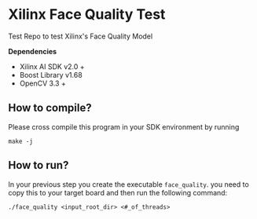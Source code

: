 # Xilinx Face Quality Test
Test Repo to test Xilinx's Face Quality Model

**Dependencies**

- Xilinx AI SDK v2.0 +
- Boost Library v1.68
- OpenCV 3.3 +

## How to compile?

Please cross compile this program in your SDK environment by running

```
make -j
```

## How to run?

In your previous step you create the executable `face_quality`. you need to copy this to your target board and then run the following command:

```
./face_quality <input_root_dir> <#_of_threads>
```
